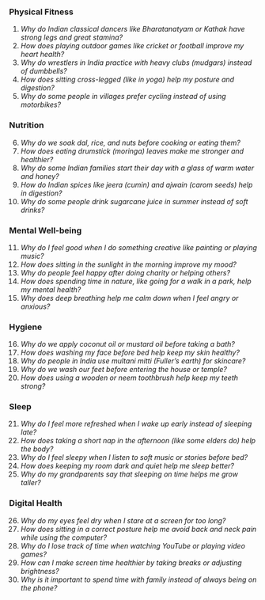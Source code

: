 ### **Physical Fitness**  
1. *Why do Indian classical dancers like Bharatanatyam or Kathak have strong legs and great stamina?*  
2. *How does playing outdoor games like cricket or football improve my heart health?*  
3. *Why do wrestlers in India practice with heavy clubs (mudgars) instead of dumbbells?*  
4. *How does sitting cross-legged (like in yoga) help my posture and digestion?*  
5. *Why do some people in villages prefer cycling instead of using motorbikes?*  

### **Nutrition**  
6. *Why do we soak dal, rice, and nuts before cooking or eating them?*  
7. *How does eating drumstick (moringa) leaves make me stronger and healthier?*  
8. *Why do some Indian families start their day with a glass of warm water and honey?*  
9. *How do Indian spices like jeera (cumin) and ajwain (carom seeds) help in digestion?*  
10. *Why do some people drink sugarcane juice in summer instead of soft drinks?*  

### **Mental Well-being**  
11. *Why do I feel good when I do something creative like painting or playing music?*  
12. *How does sitting in the sunlight in the morning improve my mood?*  
13. *Why do people feel happy after doing charity or helping others?*  
14. *How does spending time in nature, like going for a walk in a park, help my mental health?*  
15. *Why does deep breathing help me calm down when I feel angry or anxious?*  

### **Hygiene**  
16. *Why do we apply coconut oil or mustard oil before taking a bath?*  
17. *How does washing my face before bed help keep my skin healthy?*  
18. *Why do people in India use multani mitti (Fuller’s earth) for skincare?*  
19. *Why do we wash our feet before entering the house or temple?*  
20. *How does using a wooden or neem toothbrush help keep my teeth strong?*  

### **Sleep**  
21. *Why do I feel more refreshed when I wake up early instead of sleeping late?*  
22. *How does taking a short nap in the afternoon (like some elders do) help the body?*  
23. *Why do I feel sleepy when I listen to soft music or stories before bed?*  
24. *How does keeping my room dark and quiet help me sleep better?*  
25. *Why do my grandparents say that sleeping on time helps me grow taller?*  

### **Digital Health**  
26. *Why do my eyes feel dry when I stare at a screen for too long?*  
27. *How does sitting in a correct posture help me avoid back and neck pain while using the computer?*  
28. *Why do I lose track of time when watching YouTube or playing video games?*  
29. *How can I make screen time healthier by taking breaks or adjusting brightness?*  
30. *Why is it important to spend time with family instead of always being on the phone?*
